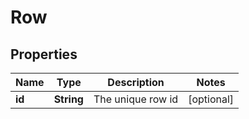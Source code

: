 
# Row

## Properties
Name | Type | Description | Notes
------------ | ------------- | ------------- | -------------
**id** | **String** | The unique row id |  [optional]



